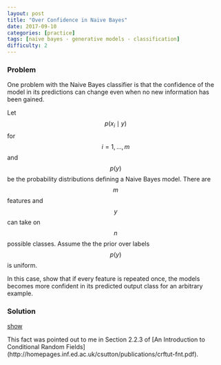 ```yaml
---
layout: post
title: "Over Confidence in Naive Bayes"
date: 2017-09-10
categories: [practice]
tags: [naive bayes - generative models - classification]
difficulty: 2
---
```


### Problem ###

One problem with the Naive Bayes classifier is that the confidence of the model
in its predictions can change even when no new information has been gained. 

Let $$p(x_i \mid y)$$ for $$i = 1, \ldots, m$$ and $$p(y)$$ be the probability
distributions defining a Naive Bayes model. There are $$m$$ features and $$y$$
can take on $$n$$ possible classes. Assume the the prior over labels $$p(y)$$
is uniform.

In this case, show that if every feature is repeated once, the models becomes
more confident in its predicted output class for an arbitrary example.

### Solution ###
<a id='answer-toggle' href="#" onclick="toggleDiv()">show</a>

<div id="answer-block" style="display:none;" markdown="1">

Let $$j$$ be the index of the class label that the Naive Bayes model predicts
for a given example. In this case

\begin{align}
\prod\_{i=1}^m p(x_i \mid y = j)p(y=j) > \prod\_{i=1}^m p(x_i \mid y = k)p(y=k) \quad \text{for} \quad k \ne j.
\end{align}
Since the prior is uniform we have
\begin{align}
\texttt{(1)} \quad \prod\_{i=1}^m p(x_i \mid y = j) > \prod\_{i=1}^m p(x_i \mid y = k) \quad \text{for} \quad k \ne j.
\end{align}

Now consider probability given to the same label $$j$$ by the model with every
output feature repeated:

\begin{align}
&\frac{\prod\_{i=1}^m p(x_i \mid y = j)^2 p(y=j)}{\sum\_{k=1}^n \prod\_{i=1}^m p(x_i \mid y = k)^2 p(y=k)} \\\
&= \frac{\prod\_{i=1}^m p(x_i \mid y = j)^2 }{\sum\_{k=1}^n \prod\_{i=1}^m p(x_i \mid y = k)^2} \\\
&\ge \frac{\prod\_{i=1}^m p(x_i \mid y = j)^2 }{\sum\_{k=1}^n \prod\_{i=1}^m p(x_i \mid y = k)p(x_i \mid y = j)} \\\
&\ge \frac{\prod\_{i=1}^m p(x_i \mid y = j) }{\sum\_{k=1}^n \prod\_{i=1}^m p(x_i \mid y = k)}
&\end{align}

This shows that the probability for the prediction $$y=j$$ given by the new
model is greater or equal to the probability given by the old model. The first
step is using the fact that $$p(y)$$ is uniform. The second step is using the
inequality `(1)` from above.
</div>

<span class="post-credit">
This fact was pointed out to me in Section 2.2.3 of [An Introduction to
Conditional Random
Fields](http://homepages.inf.ed.ac.uk/csutton/publications/crftut-fnt.pdf).
</span>
